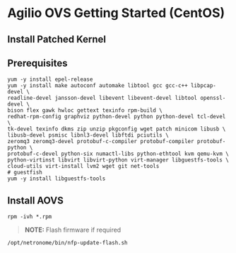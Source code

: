 # Agilio OVS Getting Started (CentOS)

## Install Patched Kernel


## Prerequisites

    yum -y install epel-release
    yum -y install make autoconf automake libtool gcc gcc-c++ libpcap-devel \
    readline-devel jansson-devel libevent libevent-devel libtool openssl-devel \
    bison flex gawk hwloc gettext texinfo rpm-build \
    redhat-rpm-config graphviz python-devel python python-devel tcl-devel \
    tk-devel texinfo dkms zip unzip pkgconfig wget patch minicom libusb \
    libusb-devel psmisc libnl3-devel libftdi pciutils \
    zeromq3 zeromq3-devel protobuf-c-compiler protobuf-compiler protobuf-python \
    protobuf-c-devel python-six numactl-libs python-ethtool kvm qemu-kvm \
    python-virtinst libvirt libvirt-python virt-manager libguestfs-tools \
    cloud-utils virt-install lvm2 wget git net-tools
    # guestfish
    yum -y install libguestfs-tools

## Install AOVS

    rpm -ivh *.rpm

>**NOTE:** Flash firmware if required
```
/opt/netronome/bin/nfp-update-flash.sh
```